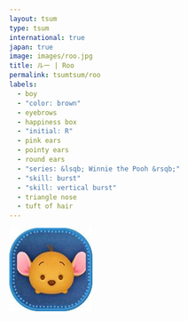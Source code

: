 ```yaml
---
layout: tsum
type: tsum
international: true
japan: true
image: images/roo.jpg
title: ルー | Roo
permalink: tsumtsum/roo
labels:
  - boy
  - "color: brown"
  - eyebrows
  - happiness box
  - "initial: R"
  - pink ears
  - pointy ears
  - round ears
  - "series: &lsqb; Winnie the Pooh &rsqb;"
  - "skill: burst"
  - "skill: vertical burst"
  - triangle nose
  - tuft of hair
---
```

<img class="ui image" src="../images/roo.jpg">
